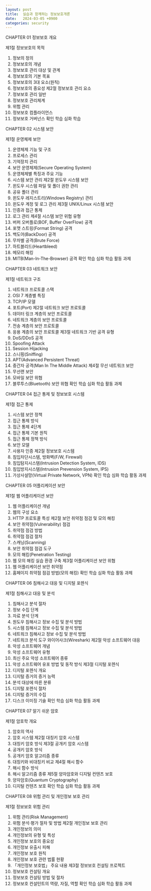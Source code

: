 ```yaml
---
layout: post
title:  실습과 함께하는 정보보호개론
date:   2024-03-05 +0900
categories: security
---
```


CHAPTER 01 정보보호 개요

제1절 정보보호의 목적
1. 정보의 정의
2. 정보보호의 개념
3. 정보보호 관리 대상 및 관계
4. 정보보호의 기본 목표
5. 정보보호의 3대 요소(원칙)
6. 정보보호의 중요성
제2절 정보보호 관리 요소
1. 정보보호 관리 일반
2. 정보보호 관리체계
3. 위험 관리
4. 정보보호 컴플라이언스
5. 정보보호 거버넌스
확인 학습
심화 학습

CHAPTER 02 시스템 보안

제1절 운영체제 보안
1. 운영체제 기능 및 구조
2. 프로세스 관리
3. 기억장치 관리
4. 보안 운영체제(Secure Operating System)
5. 운영체제별 특징과 주요 기능
6. 시스템 보안 관리
제2절 윈도우 시스템 보안
1. 윈도우 시스템 파일 및 폴더 권한 관리
2. 공유 폴더 관리
3. 윈도우 레지스트리(Windows Registry) 관리
4. 윈도우 계정 및 로그 관리
제3절 UNIX/Linux 시스템 보안
1. 인증과 접근 통제
2. 로그 관리
제4절 시스템 보안 위협 유형
1. 버퍼 오버플로(BOF, Buffer OverFlow) 공격
2. 포맷 스트링(Format String) 공격
3. 백도어(BackDoor) 공격
4. 무차별 공격(Brute Force)
5. 하트블리드(Heartbleed)
6. 메모리 해킹
7. MITB(Man-In-The-Browser) 공격
확인 학습
심화 학습
활동 과제

CHAPTER 03 네트워크 보안

제1절 네트워크 구조
1. 네트워크 프로토콜 스택
2. OSI 7 계층별 특징
3. TCP/IP 모델
4. 포트(Port)
제2절 네트워크 보안 프로토콜
1. 데이터 링크 계층의 보안 프로토콜
2. 네트워크 계층의 보안 프로토콜
3. 전송 계층의 보안 프로토콜
4. 응용 계층의 보안 프로토콜
제3절 네트워크 기반 공격 유형
1. DoS/DDoS 공격
2. Spoofing Attack
3. Session Hijacking
4. 스니핑(Sniffing)
5. APT(Advanced Persistent Threat)
6. 중간자 공격(Man In The Middle Attack)
제4절 무선 네트워크 보안
1. 무선랜 보안
2. 모바일 보안 위협
3. 블루투스(Bluetooth) 보안 위협
확인 학습
심화 학습
활동 과제

CHAPTER 04 접근 통제 및 정보보호 시스템

제1절 접근 통제
1. 시스템 보안 정책
2. 접근 통제 방식
3. 접근 통제 4단계
4. 접근 통제 기본 원칙
5. 접근 통제 정책 방식
6. 보안 모델
7. 사용자 인증
제2절 정보보호 시스템
1. 침입차단시스템, 방화벽(F/W, Firewall)
2. 침입탐지시스템(Intrusion Detection System, IDS)
3. 침입방지시스템(Intrusion Prevension System, IPS)
4. 가상사설망(Virtual Private Network, VPN)
확인 학습
심화 학습
활동 과제

CHAPTER 05 어플리케이션 보안

제1절 웹 어플리케이션 보안
1. 웹 어플리케이션 개념
2. 웹의 구성 요소
3. HTTP 프로토콜 특성
제2절 보안 취약점 점검 및 모의 해킹
1. 보안 취약점(Vulnerability) 점검
2. 취약점 점검 방법
3. 취약점 점검 절차
4. 스캐닝(Scanning)
5. 보안 취약점 점검 도구
6. 모의 해킹(Penetration Testing)
7. 웹 모의 해킹 실습 환경 구축
제3절 어플리케이션 보안 위협
1. 웹 어플리케이션 보안 취약점
2. 홈페이지 취약점 점검 방법(모의 해킹)
확인 학습
심화 학습
활동 과제

CHAPTER 06 침해사고 대응 및 디지털 포렌식

제1절 침해사고 대응 및 분석
1. 침해사고 분석 절차
2. 정보 수집 단계
3. 자료 분석 단계
4. 원도우 침해사고 정보 수집 및 분석 방법
5. 시스템 침해사고 정보 수집 및 분석 방법
6. 네트워크 침해사고 정보 수집 및 분석 방법
7. 네트워크 분석 도구 와이어샤크(Wireshark)
제2절 악성 소프트웨어 대응
1. 악성 소프트웨어 개념
2. 악성 소프트웨어 유형
3. 최신 주요 악성 소프트웨어 종류
4. 악성 소프트웨어 유포 방법 및 동작 방식
제3절 디지털 포렌식
1. 디지털 포렌식 개요
2. 디지털 증거의 증거 능력
3. 분석 대상에 따른 분류
4. 디지털 포렌식 절차
5. 디지털 증거의 수집
6. 디스크 이미징 기술
확인 학습
심화 학습
활동 과제

CHAPTER 07 알기 쉬운 암호

제1절 암호학 개요
1. 암호의 역사
2. 암호 시스템
제2절 대칭키 암호 시스템
1. 대칭키 암호 방식
제3절 공개키 암호 시스템
1. 공개키 암호 방식
2. 공개키 암호 알고리즘 종류
3. 대칭키와 비대칭키 비교
제4절 해시 함수
1. 해시 함수 방식
2. 해시 알고리즘 종류
제5절 양자암호와 디지털 컨텐츠 보호
1. 양자암호(Quantum Cryptography)
2. 디지털 컨텐츠 보호
확인 학습
심화 학습
활동 과제

CHAPTER 08 위험 관리 및 개인정보 보호 관리

제1절 정보보호 위험 관리
1. 위험 관리(Risk Management)
2. 위험 분석·평가 절차 및 방법
제2절 개인정보 보호 관리
1. 개인정보의 의미
2. 개인정보의 유형 및 특성
3. 개인정보 보호의 중요성
4. 개인정보 유출시 피해
5. 개인정보 보호 원칙
6. 개인정보 보호 관련 법률 현황
7. 「개인정보 보호법」 주요 내용
제3절 정보보호 컨설팅 프로젝트
1. 정보보호 컨설팅 개요
2. 정보보호 컨설팅 방법 및 절차
3. 정보보호 컨설턴트의 역량, 자질, 역할
확인 학습
심화 학습
활동 과제